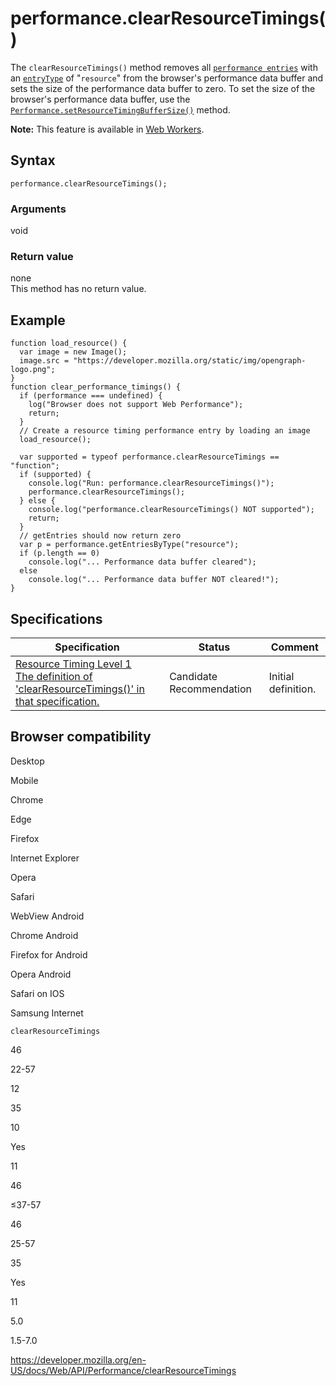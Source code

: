# performance.clearResourceTimings()

The `clearResourceTimings()` method removes all [`performance entries`](../performanceentry) with an [`entryType`](../performanceentry/entrytype) of "`resource`" from the browser's performance data buffer and sets the size of the performance data buffer to zero. To set the size of the browser's performance data buffer, use the [`Performance.setResourceTimingBufferSize()`](setresourcetimingbuffersize) method.

**Note:** This feature is available in [Web Workers](../web_workers_api).

## Syntax

    performance.clearResourceTimings();

### Arguments

void

### Return value

none  
This method has no return value.

## Example

    function load_resource() {
      var image = new Image();
      image.src = "https://developer.mozilla.org/static/img/opengraph-logo.png";
    }
    function clear_performance_timings() {
      if (performance === undefined) {
        log("Browser does not support Web Performance");
        return;
      }
      // Create a resource timing performance entry by loading an image
      load_resource();

      var supported = typeof performance.clearResourceTimings == "function";
      if (supported) {
        console.log("Run: performance.clearResourceTimings()");
        performance.clearResourceTimings();
      } else {
        console.log("performance.clearResourceTimings() NOT supported");
        return;
      }
      // getEntries should now return zero
      var p = performance.getEntriesByType("resource");
      if (p.length == 0)
        console.log("... Performance data buffer cleared");
      else
        console.log("... Performance data buffer NOT cleared!");
    }

## Specifications

<table><thead><tr class="header"><th>Specification</th><th>Status</th><th>Comment</th></tr></thead><tbody><tr class="odd"><td><a href="https://www.w3.org/TR/resource-timing-1/#dom-performance-clearresourcetimings">Resource Timing Level 1<br />
<span class="small">The definition of 'clearResourceTimings()' in that specification.</span></a></td><td><span class="spec-cr">Candidate Recommendation</span></td><td>Initial definition.</td></tr></tbody></table>

## Browser compatibility

Desktop

Mobile

Chrome

Edge

Firefox

Internet Explorer

Opera

Safari

WebView Android

Chrome Android

Firefox for Android

Opera Android

Safari on IOS

Samsung Internet

`clearResourceTimings`

46

22-57

12

35

10

Yes

11

46

≤37-57

46

25-57

35

Yes

11

5.0

1.5-7.0

<a href="https://developer.mozilla.org/en-US/docs/Web/API/Performance/clearResourceTimings" class="_attribution-link">https://developer.mozilla.org/en-US/docs/Web/API/Performance/clearResourceTimings</a>
